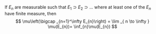 If $E_n$ are measurable such that $E _1 \supset E_ 2\supset...$ where at least one of the $E_n$ have finite measure, then
$$
\mu\left(\bigcap _{n=1}^\infty E_{n}\right) = \lim _{ n \to \infty } \mu(E_{n})= \inf_{n}\mu(E_{n}) 
$$